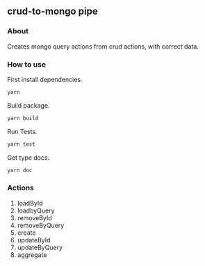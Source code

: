 ## crud-to-mongo pipe

### About
Creates mongo query actions from crud actions, with correct data.


### How to use
First install dependencies.
```bash
yarn
```
Build package.
```bash
yarn build
```
Run Tests.
```bash
yarn test
```
Get type docs.
```bash
yarn doc
```

### Actions
1. loadById
2. loadbyQuery
3. removeById
4. removeByQuery
5. create
6. updateById
7. updateByQuery
8. aggregate
